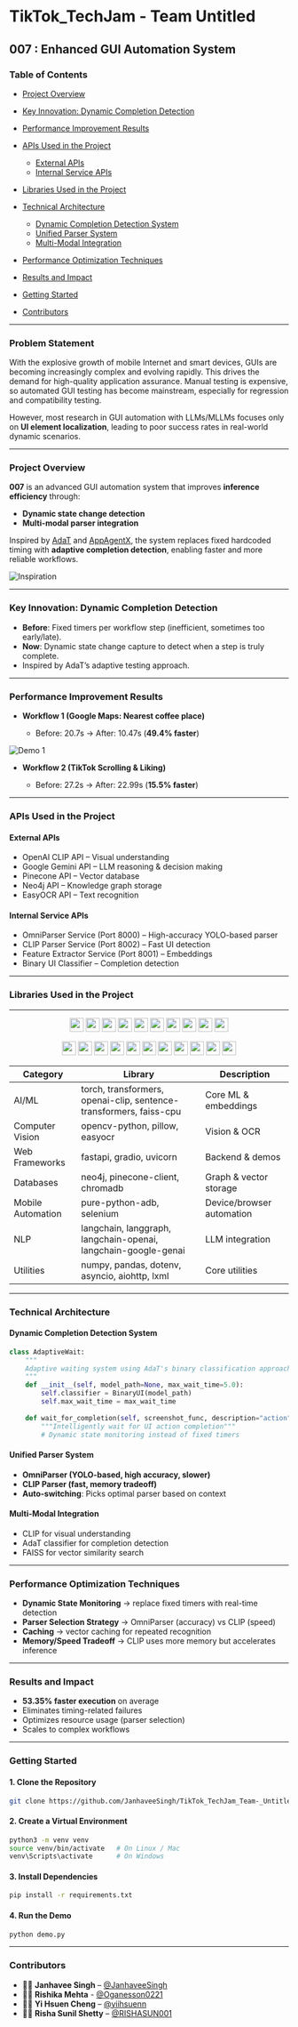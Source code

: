 # TikTok_TechJam - Team Untitled

## 007 : Enhanced GUI Automation System

### Table of Contents

* [Project Overview](#project-overview)
* [Key Innovation: Dynamic Completion Detection](#key-innovation-dynamic-completion-detection)
* [Performance Improvement Results](#performance-improvement-results)
* [APIs Used in the Project](#apis-used-in-the-project)

  * [External APIs](#external-apis)
  * [Internal Service APIs](#internal-service-apis)
* [Libraries Used in the Project](#libraries-used-in-the-project)
* [Technical Architecture](#technical-architecture)

  * [Dynamic Completion Detection System](#dynamic-completion-detection-system)
  * [Unified Parser System](#unified-parser-system)
  * [Multi-Modal Integration](#multi-modal-integration)
* [Performance Optimization Techniques](#performance-optimization-techniques)
* [Results and Impact](#results-and-impact)
* [Getting Started](#getting-started)
* [Contributors](#contributors)

---

### Problem Statement

With the explosive growth of mobile Internet and smart devices, GUIs are becoming increasingly complex and evolving rapidly. This drives the demand for high-quality application assurance. Manual testing is expensive, so automated GUI testing has become mainstream, especially for regression and compatibility testing.

However, most research in GUI automation with LLMs/MLLMs focuses only on **UI element localization**, leading to poor success rates in real-world dynamic scenarios.

---

### Project Overview

**007** is an advanced GUI automation system that improves **inference efficiency** through:

* **Dynamic state change detection**
* **Multi-modal parser integration**

Inspired by [AdaT](https://github.com/sidongfeng/AdaT/tree/main) and [AppAgentX](https://github.com/Westlake-AGI-Lab/AppAgentX), the system replaces fixed hardcoded timing with **adaptive completion detection**, enabling faster and more reliable workflows.

![Inspiration](assets/inspiration.png)

---

### Key Innovation: Dynamic Completion Detection

* **Before**: Fixed timers per workflow step (inefficient, sometimes too early/late).
* **Now**: Dynamic state change capture to detect when a step is truly complete.
* Inspired by AdaT’s adaptive testing approach.

---

### Performance Improvement Results

* **Workflow 1 (Google Maps: Nearest coffee place)**

  * Before: 20.7s → After: 10.47s (**49.4% faster**)

![Demo 1](assets/demo1.gif)


* **Workflow 2 (TikTok Scrolling & Liking)**

  * Before: 27.2s → After: 22.99s (**15.5% faster**)


---

### APIs Used in the Project

#### External APIs

* OpenAI CLIP API – Visual understanding
* Google Gemini API – LLM reasoning & decision making
* Pinecone API – Vector database
* Neo4j API – Knowledge graph storage
* EasyOCR API – Text recognition

#### Internal Service APIs

* OmniParser Service (Port 8000) – High-accuracy YOLO-based parser
* CLIP Parser Service (Port 8002) – Fast UI detection
* Feature Extractor Service (Port 8001) – Embeddings
* Binary UI Classifier – Completion detection

---

### Libraries Used in the Project
---
<p align="center">
  <!-- AI/ML -->
  <img src="https://cdn.jsdelivr.net/gh/devicons/devicon/icons/pytorch/pytorch-original.svg" width="25"/>
  <img src="https://huggingface.co/front/assets/huggingface_logo-noborder.svg" width="25"/>
  <img src="https://avatars.githubusercontent.com/u/47238792?s=200&v=4" width="25"/>
  <img src="https://avatars.githubusercontent.com/u/72576348?s=200&v=4" width="25"/>
  <img src="https://avatars.githubusercontent.com/u/1728152?s=200&v=4" width="25"/> <!-- Faiss -->
  <!-- CV -->
  <img src="https://cdn.jsdelivr.net/gh/devicons/devicon/icons/opencv/opencv-original.svg" width="25"/>
  <img src="https://cdn.jsdelivr.net/gh/devicons/devicon/icons/python/python-original.svg" width="25"/>
  <!-- Web -->
  <img src="https://cdn.jsdelivr.net/gh/devicons/devicon/icons/fastapi/fastapi-original.svg" width="25"/>
  <img src="https://avatars.githubusercontent.com/u/73998423?s=200&v=4" width="25"/> <!-- Gradio -->
  <img src="https://cdn.jsdelivr.net/gh/devicons/devicon/icons/uvicorn/uvicorn-original.svg" width="25"/>
</p>
<p align="center">
  <!-- DB -->
  <img src="https://cdn.jsdelivr.net/gh/devicons/devicon/icons/neo4j/neo4j-original.svg" width="25"/>
  <img src="https://avatars.githubusercontent.com/u/75007559?s=200&v=4" width="25"/> <!-- Pinecone -->
  <img src="https://avatars.githubusercontent.com/u/123345178?s=200&v=4" width="25"/> <!-- ChromaDB -->
  <!-- Mobile -->
  <img src="https://cdn.jsdelivr.net/gh/devicons/devicon/icons/android/android-original.svg" width="25"/>
  <img src="https://cdn.jsdelivr.net/gh/devicons/devicon/icons/selenium/selenium-original.svg" width="25"/>
  <!-- NLP -->
  <img src="https://avatars.githubusercontent.com/u/126733545?s=200&v=4" width="25"/> <!-- LangChain -->
  <img src="https://avatars.githubusercontent.com/u/1342004?s=200&v=4" width="25"/> <!-- OpenAI -->
  <img src="https://avatars.githubusercontent.com/u/65625612?s=200&v=4" width="25"/> <!-- Google GenAI -->
  <!-- Utils -->
  <img src="https://cdn.jsdelivr.net/gh/devicons/devicon/icons/numpy/numpy-original.svg" width="25"/>
  <img src="https://cdn.jsdelivr.net/gh/devicons/devicon/icons/pandas/pandas-original.svg" width="25"/>
  <img src="https://cdn.jsdelivr.net/gh/devicons/devicon/icons/python/python-original.svg" width="25"/>
</p>


| Category          | Library                                                            | Description               |
| ----------------- | ------------------------------------------------------------------ | ------------------------- |
| AI/ML             | torch, transformers, openai-clip, sentence-transformers, faiss-cpu | Core ML & embeddings      |
| Computer Vision   | opencv-python, pillow, easyocr                                     | Vision & OCR              |
| Web Frameworks    | fastapi, gradio, uvicorn                                           | Backend & demos           |
| Databases         | neo4j, pinecone-client, chromadb                                   | Graph & vector storage    |
| Mobile Automation | pure-python-adb, selenium                                          | Device/browser automation |
| NLP               | langchain, langgraph, langchain-openai, langchain-google-genai     | LLM integration           |
| Utilities         | numpy, pandas, dotenv, asyncio, aiohttp, lxml                      | Core utilities            |


---

### Technical Architecture

#### Dynamic Completion Detection System

```python
class AdaptiveWait:
    """
    Adaptive waiting system using AdaT's binary classification approach
    """
    def __init__(self, model_path=None, max_wait_time=5.0):
        self.classifier = BinaryUI(model_path)
        self.max_wait_time = max_wait_time
    
    def wait_for_completion(self, screenshot_func, description="action"):
        """Intelligently wait for UI action completion"""
        # Dynamic state monitoring instead of fixed timers
```

#### Unified Parser System

* **OmniParser (YOLO-based, high accuracy, slower)**
* **CLIP Parser (fast, memory tradeoff)**
* **Auto-switching**: Picks optimal parser based on context

#### Multi-Modal Integration

* CLIP for visual understanding
* AdaT classifier for completion detection
* FAISS for vector similarity search

---

### Performance Optimization Techniques

* **Dynamic State Monitoring** → replace fixed timers with real-time detection
* **Parser Selection Strategy** → OmniParser (accuracy) vs CLIP (speed)
* **Caching** → vector caching for repeated recognition
* **Memory/Speed Tradeoff** → CLIP uses more memory but accelerates inference

---

### Results and Impact

* **53.35% faster execution** on average
* Eliminates timing-related failures
* Optimizes resource usage (parser selection)
* Scales to complex workflows

---

### Getting Started

#### 1. Clone the Repository

```bash
git clone https://github.com/JanhaveeSingh/TikTok_TechJam_Team-_Untitled.git
```

#### 2. Create a Virtual Environment

```bash
python3 -m venv venv
source venv/bin/activate   # On Linux / Mac
venv\Scripts\activate      # On Windows
```

#### 3. Install Dependencies

```bash
pip install -r requirements.txt
```

#### 4. Run the Demo

```bash
python demo.py
```

---

### Contributors

* 👩‍💻 **Janhavee Singh** – [@JanhaveeSingh](https://github.com/JanhaveeSingh)
* 👩‍💻 **Rishika Mehta** - [@Oganesson0221](https://github.com/Oganesson0221)
* 👩‍💻 **Yi Hsuen Cheng** – [@yiihsuenn](https://github.com/yiihsuenn)
* 👩‍💻 **Risha Sunil Shetty** – [@RISHASUN001](https://github.com/RISHASUN001)
  
